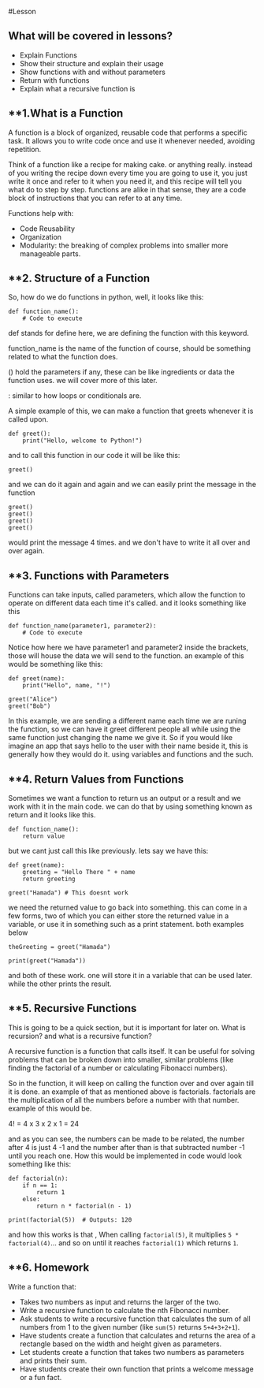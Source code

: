 #Lesson

## What will be covered in lessons?

- Explain Functions
- Show their structure and explain their usage
- Show functions with and without parameters
- Return with functions
- Explain what a recursive function is

## **1.What is a Function

A function is a block of organized, reusable code that performs a specific task. It allows you to write code once and use it whenever needed, avoiding repetition.

Think of a function like a recipe for making cake. or anything really. instead of you writing the recipe down every time you are going to use it, you just write it once and refer to it when you need it, and this recipe will tell you what do to step by step. functions are alike in that sense, they are a code block of instructions that you can refer to at any time.

Functions help with:

- Code Reusability
- Organization
- Modularity: the breaking of complex problems into smaller more manageable parts.


## **2. Structure of a Function

So, how do we do functions in python, well, it looks like this:

```
def function_name():
    # Code to execute
```

def stands for define here, we are defining the function with this keyword.

function_name is the name of the function of course, should be something related to what the function does.

() hold the parameters if any, these can be like ingredients or data the function uses. we will cover more of this later.

: similar to how loops or conditionals are.

A simple example of this, we can make a function that greets whenever it is called upon.

```
def greet():
    print("Hello, welcome to Python!")
```

and to call this function in our code it will be like this:
```
greet()
```

and we can do it again and again and we can easily print the message in the function

```
greet()
greet()
greet()
greet()
```
would print the message 4 times. and we don't have to write it all over and over again.

## **3. Functions with Parameters 

Functions can take inputs, called parameters, which allow the function to operate on different data each time it's called. and it looks something like this

```
def function_name(parameter1, parameter2):
    # Code to execute
```

Notice how here we have parameter1 and parameter2 inside the brackets, those will house the data we will send to the function. an example  of this would be something like this:

```
def greet(name):
    print("Hello", name, "!")

greet("Alice")
greet("Bob")
```
In this example, we are sending a different name each time we are runing the function, so we can have it greet different people all while using the same function just changing the name we give it.
So if you would like imagine an app that says hello to the user with their name beside it, this is generally how they would do it. using variables and functions and the such.

## **4. Return Values from Functions

Sometimes we want a function to return us an output or a result and we work with it in the main code. we can do that by using something known as return and it looks like this.

```
def function_name():
    return value
```

but we cant just call this like previously. lets say we have this:

```
def greet(name):
	greeting = "Hello There " + name
	return greeting
```

```
greet("Hamada") # This doesnt work
```
we need the returned value to go back into something. this can come in a few forms, two of which you can either store the returned value in a variable, or use it in something such as a print statement. both examples below

```
theGreeting = greet("Hamada")
```
```
print(greet("Hamada"))
```

and both of these work. one will store it in a variable that can be used later. while the other prints the result.

## **5. Recursive Functions

This is going to be a quick section, but it is important for later on. What is recursion? and what is a recursive function?

A recursive function is a function that calls itself. It can be useful for solving problems that can be broken down into smaller, similar problems (like finding the factorial of a number or calculating Fibonacci numbers).

So in the function, it will keep on calling the function over and over again till it is done. an example of that as mentioned above is factorials. factorials are the multiplication of all the numbers before a number with that number. example of this would be.

4! = 4 x 3 x 2 x 1 = 24

and as you can see, the numbers can be made to be related, the number after 4 is just 4 -1 and the number after than is that subtracted number -1 until you reach one. How this would be implemented in code would look something like this:

```
def factorial(n):
    if n == 1:
        return 1
    else:
        return n * factorial(n - 1)

print(factorial(5))  # Outputs: 120
```

and how this works is that , When calling `factorial(5)`, it multiplies `5 * factorial(4)`... and so on until it reaches `factorial(1)` which returns `1`.

## **6. Homework

Write a function that:

- Takes two numbers as input and returns the larger of the two.
- Write a recursive function to calculate the nth Fibonacci number.
- Ask students to write a recursive function that calculates the sum of all numbers from 1 to the given number (like `sum(5)` returns `5+4+3+2+1`).
- Have students create a function that calculates and returns the area of a rectangle based on the width and height given as parameters.
- Let students create a function that takes two numbers as parameters and prints their sum.
- Have students create their own function that prints a welcome message or a fun fact.